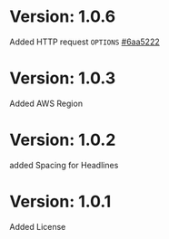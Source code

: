 # Version: 1.0.6

Added HTTP request `OPTIONS` [#6aa5222](https://github.com/Karls-Developers/MediaBundle/commit/6aa522218e57325a1c8ec306ff6c1c9099af7444)

# Version: 1.0.3

Added AWS Region

# Version: 1.0.2

added Spacing for Headlines

# Version: 1.0.1

Added License
